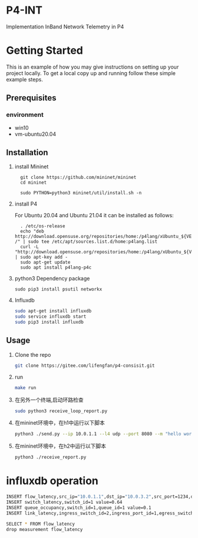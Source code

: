 # P4-INT
Implementation In­Band Network Telemetry in P4

<!-- GETTING STARTED -->
# Getting Started
This is an example of how you may give instructions on setting up your project locally. To get a local copy up and running follow these simple example steps.

## Prerequisites
### environment
* win10
* vm-ubuntu20.04

## Installation
1. install Mininet
    ```
      git clone https://github.com/mininet/mininet
      cd mininet

      sudo PYTHON=python3 mininet/util/install.sh -n
    ```
2. install P4
  
    For Ubuntu 20.04 and Ubuntu 21.04 it can be installed as follows:
    ```
      . /etc/os-release
      echo "deb http://download.opensuse.org/repositories/home:/p4lang/xUbuntu_${VERSION_ID}/ /" | sudo tee /etc/apt/sources.list.d/home:p4lang.list
      curl -L "http://download.opensuse.org/repositories/home:/p4lang/xUbuntu_${VERSION_ID}/Release.key" | sudo apt-key add -
      sudo apt-get update
      sudo apt install p4lang-p4c
    ```
3. python3 Dependency package
    ```
   sudo pip3 install psutil networkx
    ```
4. Influxdb
    ```sh
    sudo apt-get install influxdb
    sudo service influxdb start
    sudo pip3 install influxdb
    ```


## Usage

1. Clone the repo
   ```sh
   git clone https://gitee.com/lifengfan/p4-consisit.git
   ```
2. run
   ```sh
   make run
   ```
3. 在另外一个终端,启动环路检查
   ```sh
   sudo python3 receive_loop_report.py
   ```
4. 在mininet环境中，在h1中运行以下脚本
    ```sh
   python3 ./send.py --ip 10.0.1.1 --l4 udp --port 8080 --m "hello world !" --c 1
5. 在mininet环境中，在h2中运行以下脚本
    ```sh
    python3 ./receive_report.py
    ```

# influxdb operation
```sh
INSERT flow_latency,src_ip="10.0.1.1",dst_ip="10.0.3.2",src_port=1234,dst_port=1234,protocol=17 value=0.64
INSERT switch_latency,switch_id=1 value=0.64
INSERT queue_occupancy,switch_id=1,queue_id=1 value=0.1
INSERT link_latency,ingress_switch_id=2,ingress_port_id=1,egress_switch_id=1,egress_port_id=2 value=

SELECT * FROM flow_latency
drop measurement flow_latency
```